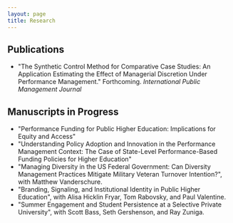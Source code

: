 ```yaml
---
layout: page
title: Research
---
```


## Publications ##
- "The Synthetic Control Method for Comparative Case Studies: An Application Estimating the Effect of Managerial Discretion Under Performance Management." Forthcoming. _International Public Management Journal_

## Manuscripts in Progress ##

* "Performance Funding for Public Higher Education: Implications for Equity and Access"
* "Understanding Policy Adoption and Innovation in the Performance Management Context: The Case of State-Level Performance-Based Funding Policies for Higher Education"
* "Managing Diversity in the US Federal Government: Can Diversity Management Practices Mitigate Military Veteran Turnover Intention?", with Matthew Vanderschure.
* "Branding, Signaling, and Institutional Identity in Public Higher Education", with Alisa Hicklin Fryar, Tom Rabovsky, and Paul Valentine.
* "Summer Engagement and Student Persistence at a Selective Private University", with Scott Bass, Seth Gershenson, and Ray Zuniga.